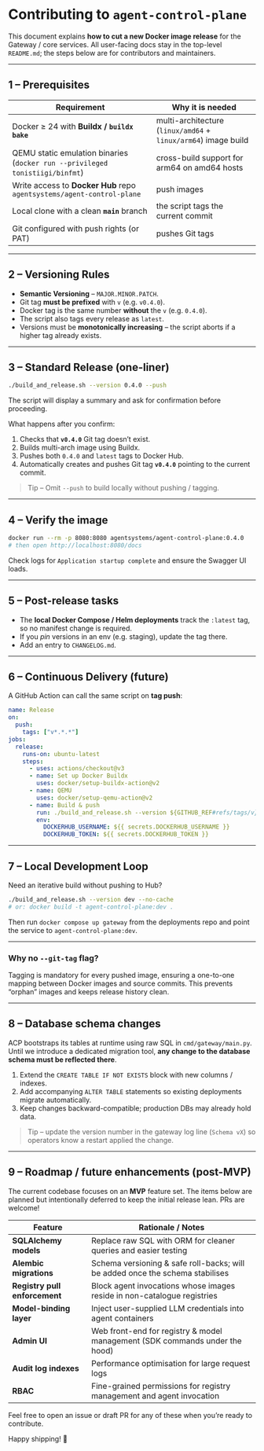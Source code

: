 # Contributing to `agent-control-plane`

This document explains **how to cut a new Docker image release** for the Gateway / core services.  All user-facing docs stay in the top-level `README.md`; the steps below are for contributors and maintainers.

---

## 1 – Prerequisites

| Requirement | Why it is needed |
|-------------|-----------------|
| Docker ≥ 24 with **Buildx / `buildx bake`** | multi-architecture (`linux/amd64` + `linux/arm64`) image build |
| QEMU static emulation binaries (`docker run --privileged tonistiigi/binfmt`) | cross-build support for arm64 on amd64 hosts |
| Write access to **Docker Hub** repo `agentsystems/agent-control-plane` | push images |
| Local clone with a clean **`main`** branch | the script tags the current commit |
| Git configured with push rights (or PAT) | pushes Git tags |

---

## 2 – Versioning Rules

* **Semantic Versioning** – `MAJOR.MINOR.PATCH`.
* Git tag **must be prefixed** with `v` (e.g. `v0.4.0`).
* Docker tag is the same number **without** the `v` (e.g. `0.4.0`).
* The script also tags every release as `latest`.
* Versions must be **monotonically increasing** – the script aborts if a higher tag already exists.

---

## 3 – Standard Release (one-liner)

```bash
./build_and_release.sh --version 0.4.0 --push
```

The script will display a summary and ask for confirmation before proceeding.

What happens after you confirm:

1. Checks that **`v0.4.0`** Git tag doesn’t exist.
2. Builds multi-arch image using Buildx.
3. Pushes both `0.4.0` and `latest` tags to Docker Hub.
4. Automatically creates and pushes Git tag **`v0.4.0`** pointing to the current commit.

> Tip – Omit `--push` to build locally without pushing / tagging.

---

## 4 – Verify the image

```bash
docker run --rm -p 8080:8080 agentsystems/agent-control-plane:0.4.0
# then open http://localhost:8080/docs
```

Check logs for `Application startup complete` and ensure the Swagger UI loads.

---

## 5 – Post-release tasks

* The **local Docker Compose / Helm deployments** track the `:latest` tag, so no manifest change is required.
* If you *pin* versions in an env (e.g. staging), update the tag there.
* Add an entry to `CHANGELOG.md`.

---

## 6 – Continuous Delivery (future)

A GitHub Action can call the same script on **tag push**:

```yaml
name: Release
on:
  push:
    tags: ["v*.*.*"]
jobs:
  release:
    runs-on: ubuntu-latest
    steps:
      - uses: actions/checkout@v3
      - name: Set up Docker Buildx
        uses: docker/setup-buildx-action@v2
      - name: QEMU
        uses: docker/setup-qemu-action@v2
      - name: Build & push
        run: ./build_and_release.sh --version ${GITHUB_REF#refs/tags/v} --push
        env:
          DOCKERHUB_USERNAME: ${{ secrets.DOCKERHUB_USERNAME }}
          DOCKERHUB_TOKEN: ${{ secrets.DOCKERHUB_TOKEN }}
```

---

## 7 – Local Development Loop

Need an iterative build without pushing to Hub?

```bash
./build_and_release.sh --version dev --no-cache
# or: docker build -t agent-control-plane:dev .
```

Then run `docker compose up gateway` from the deployments repo and point the service to `agent-control-plane:dev`.

---

### Why no `--git-tag` flag?

Tagging is mandatory for every pushed image, ensuring a one-to-one mapping between Docker images and source commits. This prevents “orphan” images and keeps release history clean.

---

## 8 – Database schema changes

ACP bootstraps its tables at runtime using raw SQL in `cmd/gateway/main.py`.
Until we introduce a dedicated migration tool, **any change to the database schema must be reflected there**.

1. Extend the `CREATE TABLE IF NOT EXISTS` block with new columns / indexes.
2. Add accompanying `ALTER TABLE` statements so existing deployments migrate automatically.
3. Keep changes backward-compatible; production DBs may already hold data.

> Tip – update the version number in the gateway log line (`Schema vX`) so operators know a restart applied the change.

---

## 9 – Roadmap / future enhancements (post-MVP)

The current codebase focuses on an **MVP** feature set. The items below are planned but intentionally deferred to keep the initial release lean. PRs are welcome!

| Feature | Rationale / Notes |
|---------|-------------------|
| **SQLAlchemy models** | Replace raw SQL with ORM for cleaner queries and easier testing |
| **Alembic migrations** | Schema versioning & safe roll-backs; will be added once the schema stabilises |
| **Registry pull enforcement** | Block agent invocations whose images reside in non-catalogue registries |
| **Model-binding layer** | Inject user-supplied LLM credentials into agent containers |
| **Admin UI** | Web front-end for registry & model management (SDK commands under the hood) |
| **Audit log indexes** | Performance optimisation for large request logs |
| **RBAC** | Fine-grained permissions for registry management and agent invocation |

Feel free to open an issue or draft PR for any of these when you’re ready to contribute.

Happy shipping! 🚀
